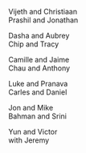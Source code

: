 Vijeth and Christiaan  
Prashil and Jonathan  

Dasha and Aubrey  
Chip and Tracy  

Camille and Jaime  
Chau and Anthony  

Luke and Pranava  
Carles and Daniel  

Jon and Mike  
Bahman and Srini  

Yun and Victor  
 with Jeremy  
  
